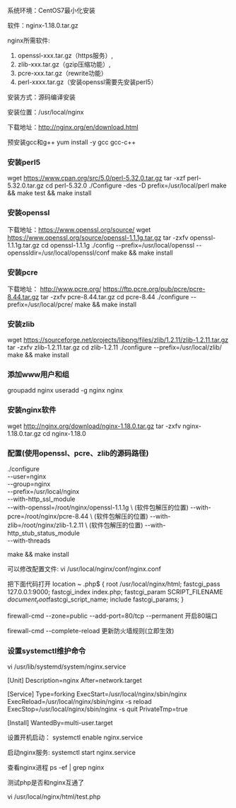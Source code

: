 系统环境：CentOS7最小化安装

软件：nginx-1.18.0.tar.gz

nginx所需软件:  
1. openssl-xxx.tar.gz（https服务）,
2. zlib-xxx.tar.gz（gzip压缩功能）,
3. pcre-xxx.tar.gz（rewrite功能）
4. perl-xxxx.tar.gz（安装openssl需要先安装perl5）

安装方式：源码编译安装

安装位置：/usr/local/nginx


下载地址：http://nginx.org/en/download.html


预安装gcc和g++  yum install -y gcc gcc-c++



### 安装perl5


wget https://www.cpan.org/src/5.0/perl-5.32.0.tar.gz
tar -xzf perl-5.32.0.tar.gz
cd perl-5.32.0
./Configure -des -D prefix=/usr/local/perl
make && make test && make install


### 安装openssl
下载地址：https://www.openssl.org/source/
wget https://www.openssl.org/source/openssl-1.1.1g.tar.gz
tar -zxfv openssl-1.1.1g.tar.gz
cd openssl-1.1.1g
./config --prefix=/usr/local/openssl --openssldir=/usr/local/openssl/conf
make && make install



### 安装pcre
下载地址： http://www.pcre.org/
https://ftp.pcre.org/pub/pcre/pcre-8.44.tar.gz
tar -zxfv pcre-8.44.tar.gz
cd pcre-8.44
./configure --prefix=/usr/local/pcre/
make && make install



### 安装zlib
wget https://sourceforge.net/projects/libpng/files/zlib/1.2.11/zlib-1.2.11.tar.gz
tar -zxfv zlib-1.2.11.tar.gz
cd zlib-1.2.11
./configure --prefix=/usr/local/zlib/
make && make install


### 添加www用户和组
groupadd nginx
useradd -g nginx nginx


### 安装nginx软件
wget http://nginx.org/download/nginx-1.18.0.tar.gz
tar -zxfv nginx-1.18.0.tar.gz
cd nginx-1.18.0


### 配置(使用openssl、pcre、zlib的源码路径)

./configure \
--user=nginx \
--group=nginx \
--prefix=/usr/local/nginx \
--with-http_ssl_module \
--with-openssl=/root/nginx/openssl-1.1.1g \ (软件包解压的位置)
--with-pcre=/root/nginx/pcre-8.44 \ (软件包解压的位置)
--with-zlib=/root/nginx/zlib-1.2.11 \ (软件包解压的位置)
--with-http_stub_status_module \
--with-threads





make && make install


可以修改配置文件: vi /usr/local/nginx/conf/nginx.conf

把下面代码打开
location ~ \.php$ {
	root           /usr/local/nginx/html;
	fastcgi_pass   127.0.0.1:9000;
	fastcgi_index  index.php;
	fastcgi_param  SCRIPT_FILENAME  $document_root$fastcgi_script_name;
	include        fastcgi_params;
}



firewall-cmd --zone=public --add-port=80/tcp --permanent  开启80端口

firewall-cmd --complete-reload        更新防火墙规则(立即生效)


### 设置systemctl维护命令

vi /usr/lib/systemd/system/nginx.service

[Unit]
Description=nginx
After=network.target

[Service]
Type=forking
ExecStart=/usr/local/nginx/sbin/nginx
ExecReload=/usr/local/nginx/sbin/nginx -s reload
ExecStop=/usr/local/nginx/sbin/nginx -s quit
PrivateTmp=true

[Install]
WantedBy=multi-user.target


设置开机启动： systemctl enable nginx.service


启动nginx服务: systemctl start nginx.service


查看nginx进程
ps -ef | grep nginx







测试php是否和nginx互通了

vi /usr/local/nginx/html/test.php

<?php
echo phpinfo();

然后访问 xxx.com/test.php









刚安装好nginx一个常见的问题是无法站外访问，很可能是被CentOS的防火墙把80端口拦住了，尝试执行以下命令，打开80端口：

打开80端口有两种方法

firewall-cmd方法

firewall-cmd --zone=public --add-port=80/tcp --permanent  开启80端口

firewall-cmd --zone= public --remove-port=80/tcp --permanent  关闭80端口

firewall-cmd --complete-reload        更新防火墙规则(立即生效)

systemctl restart firewalld.service  重启防火墙






iptables方法  /sbin/iptables 或者 iptables

iptables -I INPUT -p tcp --dport 80 -j ACCEPT

iptables -L INPUT --line-numbers    查看现在的规则

iptables -D INPUT 3  删除第三条

chkconfig iptables on  永久生效



这里用的是firewall-cmd方法




以下是其他的一些操作命令

停止开机启动: systemctl disable nginx.service

启动nginx服务: systemctl start nginx.service

查看服务当前状态: systemctl status nginx.service

重新启动服务: systemctl restart nginx.service

查看所有已启动的服务: systemctl list-units --type=service




### 修改 nginx 配置